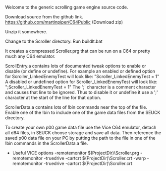 Welcome to the generic scrolling game engine source code.

Download source from the github link. 
https://github.com/martinpiper/C64Public 
(Download zip) 

Unzip it somewhere.

Change to the Scroller directory. 
Run buildIt.bat 

It creates a compressed Scroller.prg that can be run on a C64 or pretty much any C64 emulator.


ScrollEntry.a contains lots of documented tweak options to enable or disable (or define or undefine).
For example an enabled or defined option for Scroller_LinkedEnemyTest will look like: "Scroller_LinkedEnemyTest = 1"
A disabled or undefined option for Scroller_LinkedEnemyTest will look like: ";Scroller_LinkedEnemyTest = 1"
The ';' character is a comment character and causes that line to be ignored.
Thus to disable it or undefine it use a ';' character at the start of the line for that option.


ScrollerData.a contains lots of !bin commands near the top of the file.
Enable one of the !bin to include one of the game data files from the SEUCK directory.


To create your own p00 game data file use the Vice C64 emulator, detach all d64 files, in SEUCK choose storage and save all data.
Then reference the saved p00 data file on your PC by putting the path to the file in one of the !bin commands in the ScrollerData.a file.


* Useful VICE options
-remotemonitor $(ProjectDir)\Scroller.prg
-remotemonitor -truedrive -cartcrt $(ProjectDir)\Scroller.crt
-warp -remotemonitor -truedrive -cartcrt $(ProjectDir)\Scroller.crt

